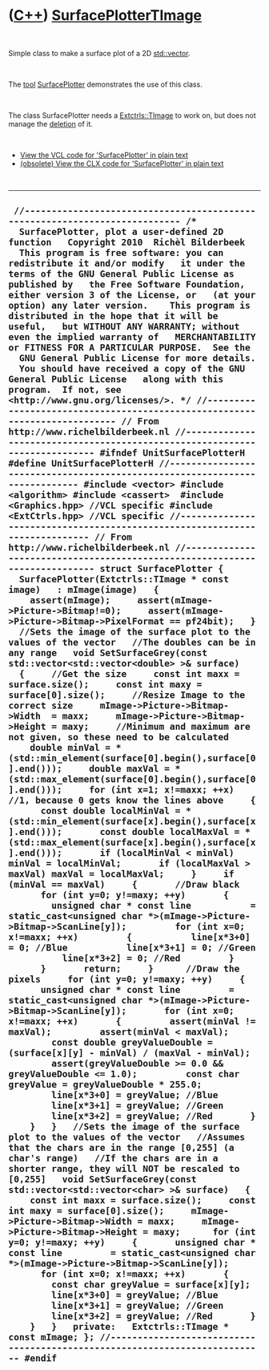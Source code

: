 
 

 

 

 

 

([C++](Cpp.md)) [SurfacePlotterTImage](CppSurfacePlotterTImage.md)
====================================================================

 

Simple class to make a surface plot of a 2D
[std::vector](CppStdVector.md).

 

The [tool](https://github.com/richelbilderbeek/tools) [SurfacePlotter](ToolSurfacePlotter.md)
demonstrates the use of this class.

 

The class SurfacePlotter needs a [Extctrls::TImage](CppTImage.md) to
work on, but does not manage the [deletion](CppDelete.md) of it.

 

-   [View the VCL code for 'SurfacePlotter' in plain
    text](CppSurfacePlotterTImageVcl.txt)
-   [(obsolete) View the CLX code for 'SurfacePlotter' in plain
    text](CppSurfacePlotterTImageClx.txt)

 

  -----------------------------------------------------------------------------------------------------------------------------------------------------------------------------------------------------------------------------------------------------------------------------------------------------------------------------------------------------------------------------------------------------------------------------------------------------------------------------------------------------------------------------------------------------------------------------------------------------------------------------------------------------------------------------------------------------------------------------------------------------------------------------------------------------------------------------------------------------------------------------------------------------------------------------------------------------------------------------------------------------------------------------------------------------------------------------------------------------------------------------------------------------------------------------------------------------------------------------------------------------------------------------------------------------------------------------------------------------------------------------------------------------------------------------------------------------------------------------------------------------------------------------------------------------------------------------------------------------------------------------------------------------------------------------------------------------------------------------------------------------------------------------------------------------------------------------------------------------------------------------------------------------------------------------------------------------------------------------------------------------------------------------------------------------------------------------------------------------------------------------------------------------------------------------------------------------------------------------------------------------------------------------------------------------------------------------------------------------------------------------------------------------------------------------------------------------------------------------------------------------------------------------------------------------------------------------------------------------------------------------------------------------------------------------------------------------------------------------------------------------------------------------------------------------------------------------------------------------------------------------------------------------------------------------------------------------------------------------------------------------------------------------------------------------------------------------------------------------------------------------------------------------------------------------------------------------------------------------------------------------------------------------------------------------------------------------------------------------------------------------------------------------------------------------------------------------------------------------------------------------------------------------------------------------------------------------------------------------------------------------------------------------------------------------------------------------------------------------------------------------------------------------------------------------------------------------------------------------------------------------------------------------------------------------------------------------------------------------------------------------------------------------------------------------------------------------------------------------------------------------------------------------------------------------------------------------------------------------------------------------------------------------------------------------------------------------------------------------------------------------------------------------------------------------------------------------------------------------------------------------------------------------------------------------------------------------------------------------------------------------------------------------------------------------------------------------------------------------------------------------------------------------------------------------------------------------------------------------------------------
  ` //--------------------------------------------------------------------------- /*   SurfacePlotter, plot a user-defined 2D function   Copyright 2010  Richèl Bilderbeek    This program is free software: you can redistribute it and/or modify   it under the terms of the GNU General Public License as published by   the Free Software Foundation, either version 3 of the License, or   (at your option) any later version.    This program is distributed in the hope that it will be useful,   but WITHOUT ANY WARRANTY; without even the implied warranty of   MERCHANTABILITY or FITNESS FOR A PARTICULAR PURPOSE.  See the   GNU General Public License for more details.    You should have received a copy of the GNU General Public License   along with this program.  If not, see <http://www.gnu.org/licenses/>. */ //--------------------------------------------------------------------------- // From http://www.richelbilderbeek.nl //--------------------------------------------------------------------------- #ifndef UnitSurfacePlotterH #define UnitSurfacePlotterH //--------------------------------------------------------------------------- #include <vector> #include <algorithm> #include <cassert>  #include <Graphics.hpp> //VCL specific #include <ExtCtrls.hpp> //VCL specific //--------------------------------------------------------------------------- // From http://www.richelbilderbeek.nl //--------------------------------------------------------------------------- struct SurfacePlotter {   SurfacePlotter(Extctrls::TImage * const image)   : mImage(image)   {     assert(mImage);     assert(mImage->Picture->Bitmap!=0);     assert(mImage->Picture->Bitmap->PixelFormat == pf24bit);   }   //Sets the image of the surface plot to the values of the vector   //The doubles can be in any range   void SetSurfaceGrey(const std::vector<std::vector<double> >& surface)   {     //Get the size     const int maxx = surface.size();     const int maxy = surface[0].size();     //Resize Image to the correct size     mImage->Picture->Bitmap->Width  = maxx;     mImage->Picture->Bitmap->Height = maxy;     //Minimum and maximum are not given, so these need to be calculated     double minVal = *(std::min_element(surface[0].begin(),surface[0].end()));     double maxVal = *(std::max_element(surface[0].begin(),surface[0].end()));     for (int x=1; x!=maxx; ++x) //1, because 0 gets know the lines above     {       const double localMinVal = *(std::min_element(surface[x].begin(),surface[x].end()));       const double localMaxVal = *(std::max_element(surface[x].begin(),surface[x].end()));       if (localMinVal < minVal) minVal = localMinVal;       if (localMaxVal > maxVal) maxVal = localMaxVal;     }     if (minVal == maxVal)     {       //Draw black       for (int y=0; y!=maxy; ++y)       {         unsigned char * const line           = static_cast<unsigned char *>(mImage->Picture->Bitmap->ScanLine[y]);         for (int x=0; x!=maxx; ++x)         {           line[x*3+0] = 0; //Blue           line[x*3+1] = 0; //Green           line[x*3+2] = 0; //Red         }       }       return;     }      //Draw the pixels     for (int y=0; y!=maxy; ++y)     {       unsigned char * const line         = static_cast<unsigned char *>(mImage->Picture->Bitmap->ScanLine[y]);       for (int x=0; x!=maxx; ++x)       {         assert(minVal != maxVal);         assert(minVal < maxVal);         const double greyValueDouble = (surface[x][y] - minVal) / (maxVal - minVal);         assert(greyValueDouble >= 0.0 && greyValueDouble <= 1.0);         const char greyValue = greyValueDouble * 255.0;         line[x*3+0] = greyValue; //Blue         line[x*3+1] = greyValue; //Green         line[x*3+2] = greyValue; //Red       }     }   }   //Sets the image of the surface plot to the values of the vector   //Assumes that the chars are in the range [0,255] (a char's range)   //If the chars are in a shorter range, they will NOT be rescaled to [0,255]   void SetSurfaceGrey(const std::vector<std::vector<char> >& surface)   {     const int maxx = surface.size();     const int maxy = surface[0].size();     mImage->Picture->Bitmap->Width = maxx;     mImage->Picture->Bitmap->Height = maxy;      for (int y=0; y!=maxy; ++y)     {       unsigned char * const line         = static_cast<unsigned char *>(mImage->Picture->Bitmap->ScanLine[y]);       for (int x=0; x!=maxx; ++x)       {         const char greyValue = surface[x][y];         line[x*3+0] = greyValue; //Blue         line[x*3+1] = greyValue; //Green         line[x*3+2] = greyValue; //Red       }     }   }   private:   Extctrls::TImage * const mImage; }; //--------------------------------------------------------------------------- #endif`
  -----------------------------------------------------------------------------------------------------------------------------------------------------------------------------------------------------------------------------------------------------------------------------------------------------------------------------------------------------------------------------------------------------------------------------------------------------------------------------------------------------------------------------------------------------------------------------------------------------------------------------------------------------------------------------------------------------------------------------------------------------------------------------------------------------------------------------------------------------------------------------------------------------------------------------------------------------------------------------------------------------------------------------------------------------------------------------------------------------------------------------------------------------------------------------------------------------------------------------------------------------------------------------------------------------------------------------------------------------------------------------------------------------------------------------------------------------------------------------------------------------------------------------------------------------------------------------------------------------------------------------------------------------------------------------------------------------------------------------------------------------------------------------------------------------------------------------------------------------------------------------------------------------------------------------------------------------------------------------------------------------------------------------------------------------------------------------------------------------------------------------------------------------------------------------------------------------------------------------------------------------------------------------------------------------------------------------------------------------------------------------------------------------------------------------------------------------------------------------------------------------------------------------------------------------------------------------------------------------------------------------------------------------------------------------------------------------------------------------------------------------------------------------------------------------------------------------------------------------------------------------------------------------------------------------------------------------------------------------------------------------------------------------------------------------------------------------------------------------------------------------------------------------------------------------------------------------------------------------------------------------------------------------------------------------------------------------------------------------------------------------------------------------------------------------------------------------------------------------------------------------------------------------------------------------------------------------------------------------------------------------------------------------------------------------------------------------------------------------------------------------------------------------------------------------------------------------------------------------------------------------------------------------------------------------------------------------------------------------------------------------------------------------------------------------------------------------------------------------------------------------------------------------------------------------------------------------------------------------------------------------------------------------------------------------------------------------------------------------------------------------------------------------------------------------------------------------------------------------------------------------------------------------------------------------------------------------------------------------------------------------------------------------------------------------------------------------------------------------------------------------------------------------------------------------------------------------------------------------------------------

 

 

 

 

 

 

